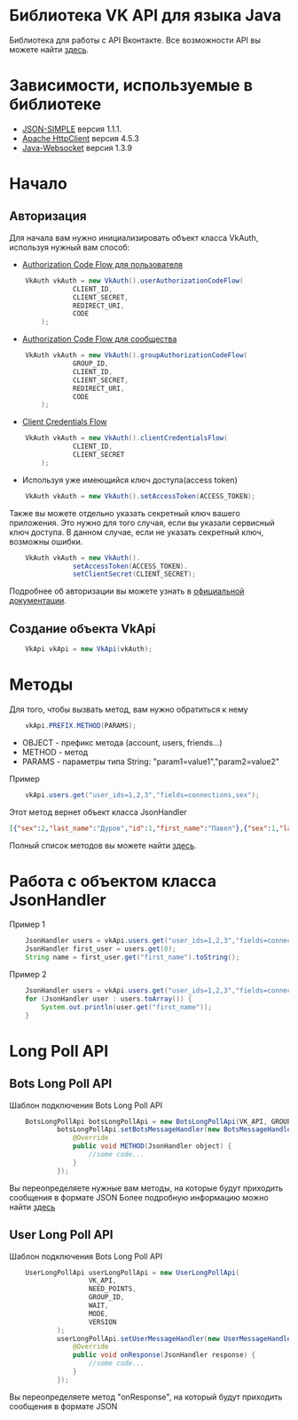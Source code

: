 # Библиотека VK API для языка Java

Библиотека для работы с API Вконтакте. Все возможности API вы можете найти [здесь](https://vk.com/dev/manuals).

# Зависимости, используемые в библиотеке

* [JSON-SIMPLE](https://github.com/fangyidong/json-simple) версия 1.1.1.
* [Apache HttpClient](http://hc.apache.org/httpcomponents-client-4.5.x/index.html) версия 4.5.3
* [Java-Websocket](https://github.com/TooTallNate/Java-WebSocket) версия 1.3.9

# Начало
## Авторизация
Для начала вам нужно инициализировать объект класса VkAuth, используя нужный вам способ: 
* [Authorization Code Flow для пользователя](https://vk.com/dev/authcode_flow_user)
```java
	VkAuth vkAuth = new VkAuth().userAuthorizationCodeFlow(
	            CLIENT_ID,
	            CLIENT_SECRET,
	            REDIRECT_URI,
	            CODE
	    );
```
* [Authorization Code Flow для сообщества](https://vk.com/dev/authcode_flow_group)
```java
	VkAuth vkAuth = new VkAuth().groupAuthorizationCodeFlow(
	            GROUP_ID,
	            CLIENT_ID,
	            CLIENT_SECRET,
	            REDIRECT_URI,
	            CODE
	    );
```
* [Client Credentials Flow](https://vk.com/dev/client_cred_flow) 
```java
	VkAuth vkAuth = new VkAuth().clientCredentialsFlow(
	            CLIENT_ID,
	            CLIENT_SECRET
	    );
```
* Используя уже имеющийся ключ доступа(access token)
```java
	VkAuth vkAuth = new VkAuth().setAccessToken(ACCESS_TOKEN);
```
Также вы можете отдельно указать секретный ключ вашего приложения. Это нужно для того случая, если вы указали сервисный ключ доступа. В данном случае, если не указать секретный ключ, возможны ошибки.
```java
	VkAuth vkAuth = new VkAuth().
	            setAccessToken(ACCESS_TOKEN).
	            setClientSecret(CLIENT_SECRET);
```
Подробнее об авторизации вы можете узнать в [официальной документации](https://vk.com/dev/access_token).

## Создание объекта VkApi
```java
	VkApi vkApi = new VkApi(vkAuth);
```

# Методы

Для того, чтобы вызвать метод, вам нужно обратиться к нему
```java
	vkApi.PREFIX.METHOD(PARAMS);
```
* OBJECT - префикс метода (account, users, friends...)
* METHOD - метод
* PARAMS - параметры типа String: "param1=value1","param2=value2"

Пример
```java
	vkApi.users.get("user_ids=1,2,3","fields=connections,sex");
```
Этот метод вернет объект класса JsonHandler
```json
[{"sex":2,"last_name":"Дуров","id":1,"first_name":"Павел"},{"sex":1,"last_name":"Владимирова","id":2,"first_name":"Александра"},{"sex":0,"last_name":"","id":3,"first_name":"DELETED","deactivated":"deleted"}]
```
Полный список методов вы можете найти [здесь](https://vk.com/dev/methods).

# Работа с объектом класса JsonHandler

Пример 1
```java
	JsonHandler users = vkApi.users.get("user_ids=1,2,3","fields=connections,sex");
	JsonHandler first_user = users.get(0);
	String name = first_user.get("first_name").toString();
```
Пример 2
```java
	JsonHandler users = vkApi.users.get("user_ids=1,2,3","fields=connection,sex");
	for (JsonHandler user : users.toArray()) {
		System.out.println(user.get("first_name"));
	}
```
# Long Poll API
## Bots Long Poll API

Шаблон подключения Bots Long Poll API
```java
	BotsLongPollApi botsLongPollApi = new BotsLongPollApi(VK_API, GROUP_ID, WAIT);
	        botsLongPollApi.setBotsMessageHandler(new BotsMessageHandler() {
	            @Override
	            public void METHOD(JsonHandler object) {
	                //some code...
	            }
	        });
```
Вы переопределяете нужные вам методы, на которые будут приходить сообщения в формате JSON
Более подробную информацию можно найти [здесь](https://vk.com/dev/bots_longpoll)

## User Long Poll API

Шаблон подключения Bots Long Poll API
```java
	UserLongPollApi userLongPollApi = new UserLongPollApi(
	                VK_API,
	                NEED_POINTS,
	                GROUP_ID,
	                WAIT,
	                MODE,
	                VERSION
	        );
	        userLongPollApi.setUserMessageHandler(new UserMessageHandler(){
	            @Override
	            public void onResponse(JsonHandler response) {
	                //some code...
	            }
	        });
```
Вы переопределяете метод "onResponse", на который будут приходить сообщения в формате JSON
